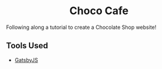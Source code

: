 <h1 align="center">
  Choco Cafe
</h1>

Following along a tutorial to create a Chocolate Shop website!

## Tools Used

- [GatsbyJS](https://www.gatsbyjs.org)
